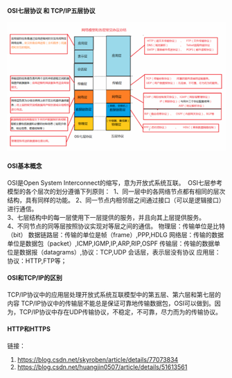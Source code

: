 



#### OSI七层协议 和 TCP/IP五层协议

![网络分层模型即各层对应哪些协议](img/网络分层模型即各层对应哪些协议.png)

#### OSI基本概念

OSI是Open System Interconnect的缩写，意为开放式系统互联。  OSI七层参考模型的各个层次的划分遵循下列原则：  1、同一层中的各网络节点都有相同的层次结构，具有同样的功能。
2、同一节点内相邻层之间通过接口（可以是逻辑接口）进行通信。  
3、七层结构中的每一层使用下一层提供的服务，并且向其上层提供服务。  
4、不同节点的同等层按照协议实现对等层之间的通信。 
物理层：传输单位是比特（bit）
数据链路层：传输的单位是帧（frame）,PPP,HDLG
网络层：传输的数据单位是数据包（packet）,ICMP,IGMP,IP,ARP,RIP,OSPF
传输层：传输的数据单位是数据报（datagrams）,协议：TCP,UDP
会话层，表示层没有协议
应用层：协议：HTTP,FTP等；

#### OSI和TCP/IP的区别

TCP/IP协议中的应用层处理开放式系统互联模型中的第五层、第六层和第七层的内容
TCP/IP协议中的传输层不能总是保证可靠地传输数据包，OSI可以做到。因为，TCP/IP协议中存在UDP传输协议，不稳定，不可靠，尽力而为的传输协议。

#### HTTP和HTTPS







链接：

1. https://blog.csdn.net/skyroben/article/details/77073834
2. https://blog.csdn.net/huangjin0507/article/details/51613561